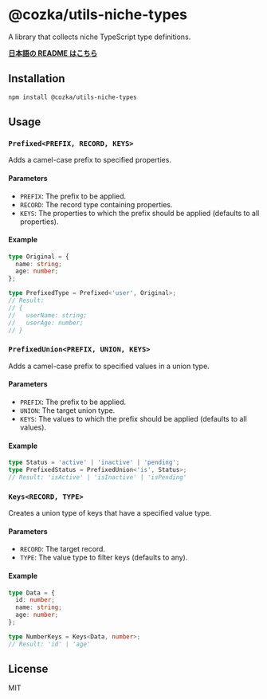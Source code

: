 # @cozka/utils-niche-types

A library that collects niche TypeScript type definitions.

**[日本語の README はこちら](./README.ja.md)**

## Installation

```sh
npm install @cozka/utils-niche-types
```

## Usage

### `Prefixed<PREFIX, RECORD, KEYS>`

Adds a camel-case prefix to specified properties.

#### Parameters

- `PREFIX`: The prefix to be applied.
- `RECORD`: The record type containing properties.
- `KEYS`: The properties to which the prefix should be applied (defaults to all properties).

#### Example

```ts
type Original = {
  name: string;
  age: number;
};

type PrefixedType = Prefixed<'user', Original>;
// Result:
// {
//   userName: string;
//   userAge: number;
// }
```

### `PrefixedUnion<PREFIX, UNION, KEYS>`

Adds a camel-case prefix to specified values in a union type.

#### Parameters

- `PREFIX`: The prefix to be applied.
- `UNION`: The target union type.
- `KEYS`: The values to which the prefix should be applied (defaults to all values).

#### Example

```ts
type Status = 'active' | 'inactive' | 'pending';
type PrefixedStatus = PrefixedUnion<'is', Status>;
// Result: 'isActive' | 'isInactive' | 'isPending'
```

### `Keys<RECORD, TYPE>`

Creates a union type of keys that have a specified value type.

#### Parameters

- `RECORD`: The target record.
- `TYPE`: The value type to filter keys (defaults to any).

#### Example

```ts
type Data = {
  id: number;
  name: string;
  age: number;
};

type NumberKeys = Keys<Data, number>;
// Result: 'id' | 'age'
```

## License

MIT
